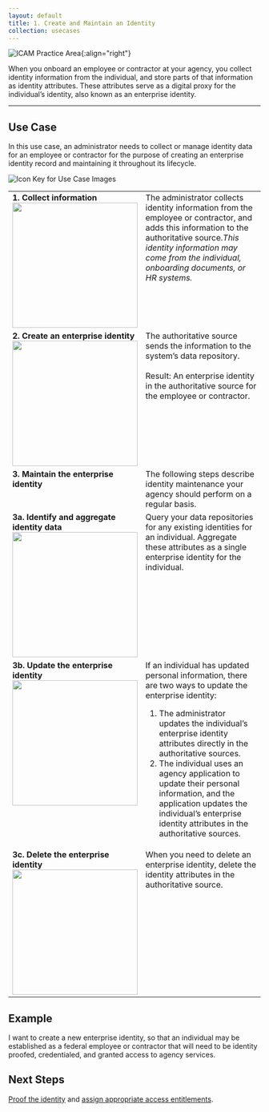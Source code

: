 ```yaml
---
layout: default
title: 1. Create and Maintain an Identity
collection: usecases
---
```


![ICAM Practice Area]({{site.baseurl}}/img/usecases/Identity-Creation.png){:align="right"}

When you onboard an employee or contractor at your agency, you collect identity information from the individual, and store parts of that information as identity attributes. These attributes serve as a digital proxy for the individual’s identity, also known as an enterprise identity.

---

## Use Case

In this use case, an administrator needs to collect or manage identity data for an employee or contractor for the purpose of creating an enterprise identity record and maintaining it throughout its lifecycle.

![Icon Key for Use Case Images]({{site.baseurl}}/img/usecases/1-IconKey.png)

<table>
  <tr>
    <td style="width:250px;border:0px;vertical-align:top"><strong>1. Collect information</strong> <br> <img src="../../img/usecases/1-1.png" width="250"></td>
    <td style="border:0px;vertical-align:top">The administrator collects identity information from the employee or contractor, and adds this information to the authoritative source.<i>This identity information may come from the individual, onboarding documents, or HR systems.</i></td>
  </tr>
  <tr>
    <td style="width:250px;border:0px;vertical-align:top"><strong>2. Create an enterprise identity</strong> <br> <img src="../../img/usecases/1-2.png" width="250"></td>
    <td style="border:0px;vertical-align:top">The authoritative source sends the information to the system’s data repository. <br><br> Result: An enterprise identity in the authoritative source for the employee or contractor.</td>
  </tr>
  <tr>
    <td style="width:250px;border:0px;vertical-align:top"><strong>3. Maintain the enterprise identity</strong></td>
    <td style="border:0px;vertical-align:top">The following steps describe identity maintenance your agency should perform on a regular basis.</td>
  </tr>
  <tr>
    <td style="width:250px;border:0px;vertical-align:top"><strong>3a. Identify and aggregate identity data</strong> <br> <img src="../../img/usecases/1-3a.png" width="250"></td>
    <td style="border:0px;vertical-align:top">Query your data repositories for any existing identities for an individual. Aggregate these attributes as a single enterprise identity for the individual.</td>
  </tr>
  <tr>
    <td style="width:250px;border:0px;vertical-align:top"><strong>3b. Update the enterprise identity</strong> <br> <img src="../../img/usecases/1-3b.png" width="250"></td>
    <td style="border:0px;vertical-align:top">If an individual has updated personal information, there are two ways to update the enterprise identity: <ol> <li> The administrator updates the individual’s enterprise identity attributes directly in the authoritative sources.</li> <li>The individual uses an agency application to update their personal information, and the application updates the individual’s enterprise identity attributes in the authoritative sources.</li></ol></td>
  </tr>
  <tr>
    <td style="width:250px;border:0px;vertical-align:top"><strong>3c. Delete the enterprise identity</strong> <br> <img src="../../img/usecases/1-3c.png" width="250"></td>
    <td style="border:0px;vertical-align:top">When you need to delete an enterprise identity, delete the identity attributes in the authoritative source.</td>
  </tr>
</table>




## Example

I want to create a new enterprise identity, so that an individual may be established as a federal employee or contractor that will need to be identity proofed, credentialed, and granted access to agency services.

## Next Steps

[Proof the identity](../2_proofidentity) and [assign appropriate access entitlements](../3_manageentitlements).
